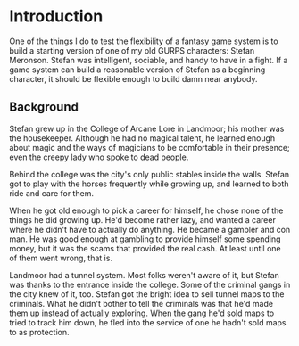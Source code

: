<!--
 Copyright 2024 David Terhune. All rights reserved.
-->

# Introduction

One of the things I do to test the flexibility of a fantasy game system is to build a starting version of one of my old GURPS characters: Stefan Meronson. Stefan was intelligent, sociable, and handy to have in a fight.  If a game system can build a reasonable version of Stefan as a beginning character, it should be flexible enough to build damn near anybody.

## Background

Stefan grew up in the College of Arcane Lore in Landmoor; his mother was the housekeeper. Although he had no magical talent, he learned enough about magic and the ways of magicians to be comfortable in their presence; even the creepy lady who spoke to dead people.

Behind the college was the city's only public stables inside the walls.  Stefan got to play with the horses frequently while growing up, and learned to both ride and care for them.

When he got old enough to pick a career for himself, he chose none of the things he did growing up.  He'd become rather lazy, and wanted a career where he didn't have to actually do anything.  He became a gambler and con man.  He was good enough at gambling to provide himself some spending money, but it was the scams that provided the real cash.  At least until one of them went wrong, that is.

Landmoor had a tunnel system.  Most folks weren't aware of it, but Stefan was thanks to the entrance inside the college.  Some of the criminal gangs in the city knew of it, too.  Stefan got the bright idea to sell tunnel maps to the criminals.  What he didn't bother to tell the criminals was that he'd made them up instead of actually exploring.  When the gang he'd sold maps to tried to track him down, he fled into the service of one he hadn't sold maps to as protection.
